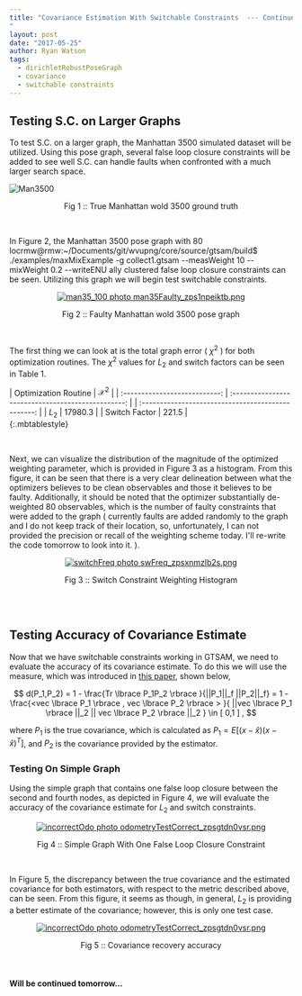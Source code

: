 ```yaml
---
title: "Covariance Estimation With Switchable Constraints  --- Continued 
"
layout: post
date: "2017-05-25"
author: Ryan Watson 
tags:
  - dirichletRobustPoseGraph
  - covariance
  - switchable constraints
---
```


## Testing S.C. on Larger Graphs

To test S.C. on a larger graph, the Manhattan 3500 simulated dataset will be utilized. Using this pose graph, several false loop closure constraints will be added to see well S.C. can handle faults when confronted with a much larger search space.

![Man3500](http://www.lucacarlone.com/images/M3500_eg2o.jpg)  
<p align="center">
Fig 1 :: True Manhattan wold 3500 ground truth 
</p>
<br>

In Figure 2, the Manhattan 3500 pose graph with 80 locrmw@rmw:~/Documents/git/wvupng/core/source/gtsam/build$ ./examples/maxMixExample -g collect1.gtsam --measWeight 10 --mixWeight 0.2 --writeENU
ally clustered false loop closure constraints can be seen. Utilizing this graph we will begin test switchable constraints.

<p align="center">
<a href="https://lh3.googleusercontent.com/YzLWXVakmLl08noriCmIFPzwmkRnIbkVS9Fu_9oBG4-eBdg9MCgphiuMcoNcLLMHWzNgiADmwp8pWleIxq2AV0L3KVbQqJ9sTtskps45WEa9DxcZi7-7KkVzXA7ClkfULVcOaukHEQ=w630-h456-no" target="_blank"><img src="https://lh3.googleusercontent.com/YzLWXVakmLl08noriCmIFPzwmkRnIbkVS9Fu_9oBG4-eBdg9MCgphiuMcoNcLLMHWzNgiADmwp8pWleIxq2AV0L3KVbQqJ9sTtskps45WEa9DxcZi7-7KkVzXA7ClkfULVcOaukHEQ=w630-h456-no" border="0" alt="man35_100 photo man35Faulty_zps1npeiktb.png"/></a>
</p>
<p align="center">
Fig 2 :: Faulty Manhattan wold 3500 pose graph 
</p>
<br>

The first thing we can look at is the total graph error ( $\chi^2$ ) for both optimization routines. The $\chi^2$ values for $L_2$ and switch factors can be seen in Table 1.


| Optimization Routine        |     $\mathcal{X}^2$       |
| :---------------------------: | :------------------------------------------------: | | :------------------------------------------------: |
|    $L_2$              |   17980.3  | 
|    Switch Factor      |   221.5 |  
{:.mbtablestyle}

<br>

Next, we can visualize the distribution of the magnitude of the optimized weighting parameter, which is provided in Figure 3 as a histogram. From this figure, it can be seen that there is a very clear delineation between what the optimizers believes to be clean observables and those it believes to be faulty. Additionally, it should be noted that the optimizer substantially de-weighted 80 observables, which is the number of faulty constraints that were added to the graph ( currently faults are added randomly to the graph and I do not keep track of their location, so, unfortunately, I can not provided the precision or recall of the weighting scheme today. I'll re-write the code tomorrow to look into it. ).  


<p align="center">
<a href="https://lh3.googleusercontent.com/GKLn0uKgQtYG9aCqCNW5H37XWl-M-ZqJ8oNJk32aT1sySt4YCn42E8_-vNHwjucatuao50SIyUsMiI6f_uU57FEaad_NWGnz4o8JxGWzOdPQSx-dkshoyF_jT_hvCBYaM0JvnXrkNg=w630-h331-no" target="_blank"><img src="https://lh3.googleusercontent.com/GKLn0uKgQtYG9aCqCNW5H37XWl-M-ZqJ8oNJk32aT1sySt4YCn42E8_-vNHwjucatuao50SIyUsMiI6f_uU57FEaad_NWGnz4o8JxGWzOdPQSx-dkshoyF_jT_hvCBYaM0JvnXrkNg=w630-h331-no" border="0" alt="switchFreq photo swFreq_zpsxnmzlb2s.png"/></a>
</p>
<p align="center">
Fig 3 :: Switch Constraint Weighting Histogram 
</p>
<br><br>

## Testing Accuracy of Covariance Estimate

Now that we have switchable constraints working in GTSAM, we need to evaluate the accuracy of its covariance estimate. To do this we will use the measure, which was introduced in [this paper](http://ieeexplore.ieee.org/stamp/stamp.jsp?arnumber=1543265&tag=1), shown below,

$$ d(P_1,P_2) = 1 - \frac{Tr \lbrace P_1P_2 \rbrace }{||P_1||_f ||P_2||_f} = 1 - \frac{<vec \lbrace P_1 \rbrace , vec \lbrace P_2 \rbrace > }{ ||vec \lbrace P_1 \rbrace ||_2 || vec \lbrace P_2 \rbrace ||_2 }  \in [ 0,1 ] , $$

where $P_1$ is the true covariance, which is calculated as $P_1 = E[(x-\hat{x})(x-\hat{x})^T]$, and $P_2$ is the covariance provided by the estimator. 

### Testing On Simple Graph

Using the simple graph that contains one false loop closure between the second and fourth nodes, as depicted in Figure 4, we will evaluate the accuracy of the covariance estimate for $L_2$ and switch constraints.

<p align="center">
<a href="https://lh3.googleusercontent.com/7eTw5aQx5E1VhMx4kHF1YsAcEBJLzqw8tWebU_gcNCF1sMKCWl0xBovRL4zY4XNS6rU8rJdNBjjB0auMyWUDJZDg01JsoFzbPwqUr7-Ss3T0YLvaZhAN0WxWKsCqSMBws1qyugNrUA=w630-h331-no" target="_blank"><img src="https://lh3.googleusercontent.com/7eTw5aQx5E1VhMx4kHF1YsAcEBJLzqw8tWebU_gcNCF1sMKCWl0xBovRL4zY4XNS6rU8rJdNBjjB0auMyWUDJZDg01JsoFzbPwqUr7-Ss3T0YLvaZhAN0WxWKsCqSMBws1qyugNrUA=w630-h331-no" border="0" alt="incorrectOdo photo odometryTestCorrect_zpsgtdn0vsr.png"/></a>
</p>
<p align="center">
Fig 4 :: Simple Graph With One False Loop Closure Constraint  
</p>
<br>


In Figure 5, the discrepancy between the true covariance and the estimated covariance for both estimators, with respect to the metric described above, can be seen. From this figure, it seems as though, in general, $L_2$ is providing a better estimate of the covariance; however, this is only one test case. 


<p align="center">
<a href="https://lh3.googleusercontent.com/g5sd97py4SY_BuQTw7pLj83Z3lbCCDMos_NIPskNNGk7EYQ_NqmJBZRVDzBs8Mt8-b-ouH7GFPUH5NQHZAc-kTAw5mpPSyoHg5-Ot4gIeAp_GSqjWHR6lSeG5WpMg_t8ekiqgXk2Iw=w630-h331-no" target="_blank"><img src="https://lh3.googleusercontent.com/g5sd97py4SY_BuQTw7pLj83Z3lbCCDMos_NIPskNNGk7EYQ_NqmJBZRVDzBs8Mt8-b-ouH7GFPUH5NQHZAc-kTAw5mpPSyoHg5-Ot4gIeAp_GSqjWHR6lSeG5WpMg_t8ekiqgXk2Iw=w630-h331-no" border="0" alt="incorrectOdo photo odometryTestCorrect_zpsgtdn0vsr.png"/></a>
</p>
<p align="center">
Fig 5 :: Covariance recovery accuracy   
</p>
<br>


####  Will be continued tomorrow...

